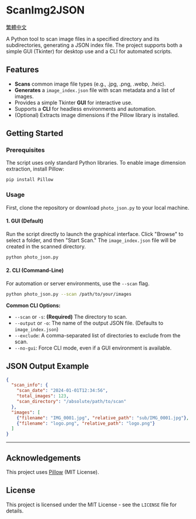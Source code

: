# ScanImg2JSON

[繁體中文](README.zh-TW.md)

A Python tool to scan image files in a specified directory and its subdirectories, generating a JSON index file. The project supports both a simple GUI (Tkinter) for desktop use and a CLI for automated scripts.

## Features

* **Scans** common image file types (e.g., .jpg, .png, .webp, .heic).
* **Generates** a `image_index.json` file with scan metadata and a list of images.
* Provides a simple Tkinter **GUI** for interactive use.
* Supports a **CLI** for headless environments and automation.
* (Optional) Extracts image dimensions if the Pillow library is installed.

## Getting Started

### Prerequisites

The script uses only standard Python libraries. To enable image dimension extraction, install Pillow:

```bash
pip install Pillow
```

### Usage

First, clone the repository or download `photo_json.py` to your local machine.

#### 1. GUI (Default)

Run the script directly to launch the graphical interface. Click "Browse" to select a folder, and then "Start Scan." The `image_index.json` file will be created in the scanned directory.

```bash
python photo_json.py
```

#### 2. CLI (Command-Line)

For automation or server environments, use the `--scan` flag.

```bash
python photo_json.py --scan /path/to/your/images
```

**Common CLI Options:**
* `--scan` or `-s`: **(Required)** The directory to scan.
* `--output` or `-o`: The name of the output JSON file. (Defaults to `image_index.json`)
* `--exclude`: A comma-separated list of directories to exclude from the scan.
* `--no-gui`: Force CLI mode, even if a GUI environment is available.

## JSON Output Example

```json
{
  "scan_info": {
    "scan_date": "2024-01-01T12:34:56",
    "total_images": 123,
    "scan_directory": "/absolute/path/to/scan"
  },
  "images": [
    {"filename": "IMG_0001.jpg", "relative_path": "sub/IMG_0001.jpg"},
    {"filename": "logo.png", "relative_path": "logo.png"}
  ]
}
```

---
## Acknowledgements
This project uses [Pillow](https://python-pillow.org/) (MIT License).

## License

This project is licensed under the MIT License - see the `LICENSE` file for details.
